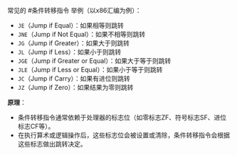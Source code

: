 常见的 #条件转移指令 举例（以x86汇编为例）：

- `JE`（Jump if Equal）：如果相等则跳转
- `JNE`（Jump if Not Equal）：如果不相等则跳转
- `JG`（Jump if Greater）：如果大于则跳转
- `JL`（Jump if Less）：如果小于则跳转
- `JGE`（Jump if Greater or Equal）：如果大于等于则跳转
- `JLE`（Jump if Less or Equal）：如果小于等于则跳转
- `JC`（Jump if Carry）：如果有进位则跳转
- `JZ`（Jump if Zero）：如果结果为零则跳转

**原理**：

- 条件转移指令通常依赖于处理器的标志位（如零标志ZF、符号标志SF、进位标志CF等）。
- 在执行算术或逻辑操作后，这些标志位会被设置或清除，条件转移指令会根据这些标志做出跳转决定。 